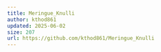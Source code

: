 ```yaml
---
title: Meringue_Knulli
author: kthod861
updated: 2025-06-02
size: 207
url: https://github.com/kthod861/Meringue_Knulli
---
```

